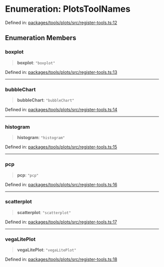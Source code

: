 # Enumeration: PlotsToolNames

Defined in: [packages/tools/plots/src/register-tools.ts:12](https://github.com/GeoDaCenter/openassistant/blob/0a6a7e7306d75a25dc968b3117f04cb7bd613bec/packages/tools/plots/src/register-tools.ts#L12)

## Enumeration Members

### boxplot

> **boxplot**: `"boxplot"`

Defined in: [packages/tools/plots/src/register-tools.ts:13](https://github.com/GeoDaCenter/openassistant/blob/0a6a7e7306d75a25dc968b3117f04cb7bd613bec/packages/tools/plots/src/register-tools.ts#L13)

***

### bubbleChart

> **bubbleChart**: `"bubbleChart"`

Defined in: [packages/tools/plots/src/register-tools.ts:14](https://github.com/GeoDaCenter/openassistant/blob/0a6a7e7306d75a25dc968b3117f04cb7bd613bec/packages/tools/plots/src/register-tools.ts#L14)

***

### histogram

> **histogram**: `"histogram"`

Defined in: [packages/tools/plots/src/register-tools.ts:15](https://github.com/GeoDaCenter/openassistant/blob/0a6a7e7306d75a25dc968b3117f04cb7bd613bec/packages/tools/plots/src/register-tools.ts#L15)

***

### pcp

> **pcp**: `"pcp"`

Defined in: [packages/tools/plots/src/register-tools.ts:16](https://github.com/GeoDaCenter/openassistant/blob/0a6a7e7306d75a25dc968b3117f04cb7bd613bec/packages/tools/plots/src/register-tools.ts#L16)

***

### scatterplot

> **scatterplot**: `"scatterplot"`

Defined in: [packages/tools/plots/src/register-tools.ts:17](https://github.com/GeoDaCenter/openassistant/blob/0a6a7e7306d75a25dc968b3117f04cb7bd613bec/packages/tools/plots/src/register-tools.ts#L17)

***

### vegaLitePlot

> **vegaLitePlot**: `"vegaLitePlot"`

Defined in: [packages/tools/plots/src/register-tools.ts:18](https://github.com/GeoDaCenter/openassistant/blob/0a6a7e7306d75a25dc968b3117f04cb7bd613bec/packages/tools/plots/src/register-tools.ts#L18)
